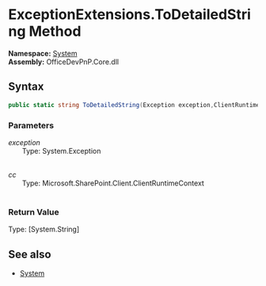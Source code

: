 # ExceptionExtensions.ToDetailedString Method  
**Namespace:** [System](System.md)  
**Assembly:** OfficeDevPnP.Core.dll  
## Syntax
```C#
public static string ToDetailedString(Exception exception,ClientRuntimeContext cc)
```
### Parameters
*exception*  
&emsp;&emsp;Type: System.Exception  
&emsp;&emsp;  
  
*cc*  
&emsp;&emsp;Type: Microsoft.SharePoint.Client.ClientRuntimeContext  
&emsp;&emsp;  
  
### Return Value
Type: [System.String]  

## See also
- [System](System.md)

